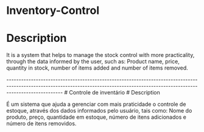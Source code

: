 # Inventory-Control
# Description
<p>
  It is a system that helps to manage the stock control with more practicality, through the data informed by the user, such as: Product name, price, quantity in stock, number of items added and number of items removed.
</p>
-----------------------------------------------------------------------------------------------------------------------------------------------------------------------------------
# Controle de inventário
# Description
<p>
    É um sistema que ajuda a gerenciar com mais praticidade o controle de estoque, através dos dados informados pelo usuário, tais como: Nome do produto, preço, quantidade em estoque, número de itens adicionados e número de itens removidos.
</p>
